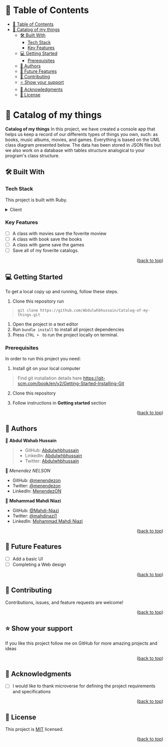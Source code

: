 <a name="readme-top"></a>

# 📗 Table of Contents

- [📗 Table of Contents](#-table-of-contents)
- [📖 Catalog of my things ](#-catalog-of-my-things-)
  - [🛠 Built With ](#-built-with-)
    - [Tech Stack ](#tech-stack-)
    - [Key Features ](#key-features-)
  - [💻 Getting Started ](#-getting-started-)
    - [Prerequisites](#prerequisites)
  - [👥 Authors ](#-authors-)
  - [🔭 Future Features ](#-future-features-)
  - [🤝 Contributing ](#-contributing-)
  - [⭐️ Show your support ](#️-show-your-support-)
  - [🙏 Acknowledgments ](#-acknowledgments-)
  - [📝 License ](#-license-)


# 📖 Catalog of my things <a name="about-project"></a>


**Catalog of my things** In this project, we have created a console app that helps us keep a record of our differents types of things you own, such: as books, music albums, movies, and games. Everything is based on the UML class diagram presented below. The data has been stored in JSON files but we also work on a database with tables structure analogical to your program's class structure.

## 🛠 Built With <a name="built-with"></a>
### Tech Stack <a name="tech-stack"></a>

This project is built with Ruby.

<details>
  <summary>Client</summary>
  <ul>
    <li><a href="https://docs.ruby-lang.org/en/master/">Ruby</a></li>
  </ul>
</details>

### Key Features <a name="key-features"></a>

- [ ] A class with movies save the foverite moview
- [ ] A class with book save the books
- [ ] A class with game save the games
- [ ] Save all of my foverite catalogs.

<p align="right">(<a href="#readme-top">back to top</a>)</p>

## 💻 Getting Started <a name="getting-started"></a>
To get a local copy up and running, follow these steps.
1. Clone this repository
   run 
  > `git clone https://github.com/Abdulwhbhussain/Catalog-of-my-things.git`

1. Open the project in a text editor
2. Run `bundle install` to install all project dependencies
3. Press `CTRL + ` to run the project locally on terminal. 

### Prerequisites

In order to run this project you need:

1. Install git on your local computer
> Find git installation details here https://git-scm.com/book/en/v2/Getting-Started-Installing-Git

2. Clone this repository

3. Follow instructions in **Getting started** section
<p align="right">(<a href="#readme-top">back to top</a>)</p>


## 👥 Authors <a name="authors"></a>

👤 **Abdul Wahab Hussain**

> - GitHub: [Abdulwhbhussain](https://github.com/Abdulwhbhussain)
> - LinkedIn: [Abdulwhbhussain](https://www.linkedin.com/in/abdulwhbhussain)
> - Twitter: [Abdulwhbhussain](https://twitter.com/AbdulWhbHussain)

👤 *Menendez NELSON*

- GitHub: [@menendezon](https://github.com/menendezon)
- Twitter: [@menendezon](https://twitter.com/menendezon)
- LinkedIn: [MenendezON](https://linkedin.com/in/menendezon)


👤 **Mohammad Mahdi Niazi**
- GitHub: [@Mahdi-Niazi](https://github.com/Mahdi-Niazi)
- Twitter: [@mahdinazi1](https://twitter.com/mahdiniazi1)
- LinkedIn: [Mohammad Mahdi Niazi](https://www.linkedin.com/in/mohammad-mahdi-niazi/)

<p align="right">(<a href="#readme-top">back to top</a>)</p>


## 🔭 Future Features <a name="future-features"></a>

- [ ] Add a basic UI
- [ ] Completing a Web design

<p align="right">(<a href="#readme-top">back to top</a>)</p>


## 🤝 Contributing <a name="contributing"></a>

Contributions, issues, and feature requests are welcome!


<p align="right">(<a href="#readme-top">back to top</a>)</p>


## ⭐️ Show your support <a name="support"></a>

If you like this project follow me on GitHub for more amazing projects
and ideas

<p align="right">(<a href="#readme-top">back to top</a>)</p>


## 🙏 Acknowledgments <a name="acknowledgements"></a>
- [ ] I would like to thank microverse for defining the project requirements and specifications


<p align="right">(<a href="#readme-top">back to top</a>)</p>


## 📝 License <a name="license"></a>

This project is [MIT](./LICENSE) licensed.


<p align="right">(<a href="#readme-top">back to top</a>)</p>
